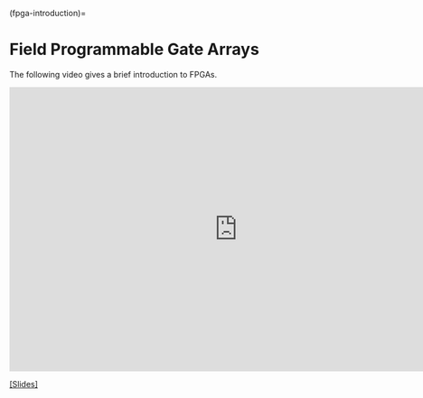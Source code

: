 (fpga-introduction)=
# Field Programmable Gate Arrays

The following video gives a brief introduction to FPGAs.

<div class="video-container">
<iframe width="806" height="504" src="https://www.youtube.com/embed/-bpNFbVPOdE" title="Introduction to FPGAs" frameborder="0" allow="accelerometer; autoplay; clipboard-write; encrypted-media; gyroscope; picture-in-picture" allowfullscreen></iframe>
</div>

<!--Video link: [https://www.youtube.com/watch?v=-bpNFbVPOdE](https://www.youtube.com/watch?v=-bpNFbVPOdE)-->
[[Slides]](https://www.uio.no/studier/emner/matnat/fys/FYS4220/h22/lecture-slides/introduction_fpgas.pdf)
<!--
<div class="video-container">
<iframe width="806" height="453" src="https://www.youtube.com/embed/2maAkrQzCkk" title="What is an FPGA?" frameborder="0" allow="accelerometer; autoplay; clipboard-write; encrypted-media; gyroscope; picture-in-picture" allowfullscreen></iframe>
</div>

<div class="video-container">
<iframe width="806" height="453" src="https://www.youtube.com/embed/gUsHwi4M4xE" title="EEVblog #496 - What Is An FPGA?" frameborder="0" allow="accelerometer; autoplay; clipboard-write; encrypted-media; gyroscope; picture-in-picture" allowfullscreen></iframe>
</div>
-->
